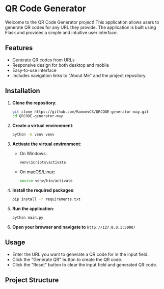 # QR Code Generator

Welcome to the QR Code Generator project! This application allows users to generate QR codes for any URL they provide. The application is built using Flask and provides a simple and intuitive user interface.

## Features

- Generate QR codes from URLs
- Responsive design for both desktop and mobile
- Easy-to-use interface
- Includes navigation links to "About Me" and the project repository

## Installation

1. **Clone the repository**:
    ```bash
    git clone https://github.com/RamonvCS/QRCODE-generator-may.git
    cd QRCODE-generator-may
    ```

2. **Create a virtual environment**:
    ```bash
    python -m venv venv
    ```

3. **Activate the virtual environment**:
    - On Windows:
        ```bash
        venv\Scripts\activate
        ```
    - On macOS/Linux:
        ```bash
        source venv/bin/activate
        ```

4. **Install the required packages**:
    ```bash
    pip install -r requirements.txt
    ```

5. **Run the application**:
    ```bash
    python main.py
    ```

6. **Open your browser and navigate to** `http://127.0.0.1:5000/`

## Usage

- Enter the URL you want to generate a QR code for in the input field.
- Click the "Generate QR" button to create the QR code.
- Click the "Reset" button to clear the input field and generated QR code.

## Project Structure

